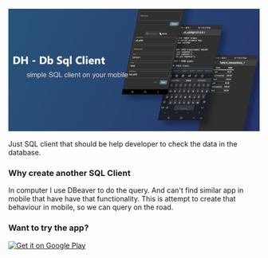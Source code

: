 ![DH SQL Client](devhelper_promotion.jpg)

Just SQL client that should be help developer to check the data in the database.

### Why create another SQL Client

In computer I use DBeaver to do the query. And can't find similar app in mobile that
have have that functionality. This is attempt to create that behaviour in mobile, so 
we can query on the road.

### Want to try the app?

[![Get it on Google Play](https://play.google.com/intl/en_us/badges/static/images/badges/en_badge_web_generic.png)](https://play.google.com/store/apps/details?id=org.egon12.devhelper.dbsqlclient&utm_source=github%2Fegon12&pcampaignid=pcampaignidMKT-Other-global-all-co-prtnr-py-PartBadge-Mar2515-1)
